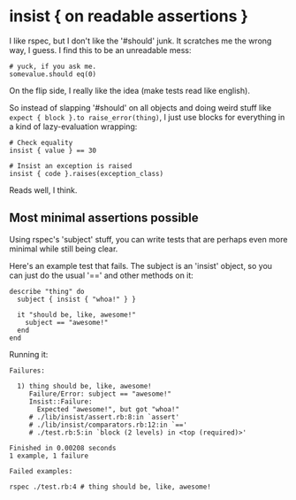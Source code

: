 # insist { on readable assertions }

I like rspec, but I don't like the '#should' junk. It scratches me the wrong
way, I guess. I find this to be an unreadable mess:

    # yuck, if you ask me.
    somevalue.should eq(0)

On the flip side, I really like the idea (make tests read like english).

So instead of slapping '#should' on all objects and doing weird stuff like
`expect { block }.to raise_error(thing)`, I just use blocks for everything in a
kind of lazy-evaluation wrapping:

    # Check equality
    insist { value } == 30

    # Insist an exception is raised
    insist { code }.raises(exception_class)

Reads well, I think.

## Most minimal assertions possible

Using rspec's 'subject' stuff, you can write tests that are perhaps even more minimal while still being clear.

Here's an example test that fails. The subject is an 'insist' object, so you
can just do the usual '==' and other methods on it:

    describe "thing" do
      subject { insist { "whoa!" } }

      it "should be, like, awesome!"
        subject == "awesome!"
      end
    end

Running it:

    Failures:

      1) thing should be, like, awesome!
         Failure/Error: subject == "awesome!"
         Insist::Failure:
           Expected "awesome!", but got "whoa!"
         # ./lib/insist/assert.rb:8:in `assert'
         # ./lib/insist/comparators.rb:12:in `=='
         # ./test.rb:5:in `block (2 levels) in <top (required)>'

    Finished in 0.00208 seconds
    1 example, 1 failure

    Failed examples:

    rspec ./test.rb:4 # thing should be, like, awesome!

